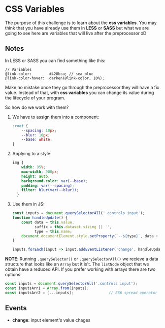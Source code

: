 # CSS Variables

The purpose of this challenge is to learn about the **css variables**. You may think that you have already use them in **LESS** or **SASS** but what we are going to see here are variables that will live after the preprocessor xD

## Notes

In LESS or SASS you can find something like this:

```less
// Variables
@link-color:        #428bca; // sea blue
@link-color-hover:  darken(@link-color, 10%);
```
Make no mistake once they go through the preprocessor they will have a fix value. Instead of that, with **css variables** you can change its value during the lifecycle of your program.


So how do we work with them?

1. We have to assign them into a component:
    ```css
    :root {
        --spacing: 10px;
        --blur: 10px;
        --base: white;
    }
    ```

2. Applying to a style:
    ```css
    img {
        width: 95%;
        max-width: 900px;
        height: auto;
        background-color: var(--base);
        padding: var(--spacing);
        filter: blur(var(--blur));
      }
    ```
 
3. Use them in JS:
    ```javascript
    const inputs = document.querySelectorAll('.controls input');
    function handleUpdate() {
        const data = this.value,
              suffix = this.dataset.sizing || '',
              type = this.name;
        document.documentElement.style.setProperty(`--${type}`, data + suffix);
    }
    
    inputs.forEach(input => input.addEventListener('change', handleUpdate));
    ```
 
**NOTE**: Running `.querySelector()` or `.querySelectorAll()` we recieve a data structure that looks like an `Array` but it is't. The `listNode` object that we obtain have a reduced API. If you prefer working with arrays there are two options:
 
```javascript
const inputs = document.querySelectorAll('.controls input');
const inputsArr1 = Array.from(inputs);
const inputsArr2 = [...inputs];                // ES6 spread operator
```
 
## Events

* **change:** input element's value chages
